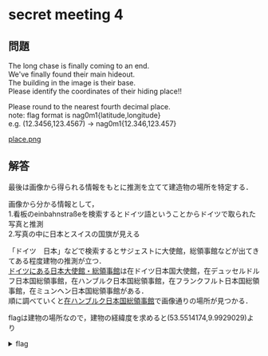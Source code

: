 # secret meeting 4
## 問題
The long chase is finally coming to an end.<br>
We've finally found their main hideout.<br>
The building in the image is their base.<br>
Please identify the coordinates of their hiding place!!

Please round to the nearest fourth decimal place.<br>
note: flag format is nag0m1{latitude,longitude}<br>
e.g. (12.3456,123.4567) -> nag0m1{12.346,123.457}

[place.png](./chall/place.png)

## 解答
最後は画像から得られる情報をもとに推測を立てて建造物の場所を特定する．

画像から分かる情報として，<br>
1.看板のeinbahnstraßeを検索するとドイツ語ということからドイツで取られた写真と推測<br>
2.写真の中に日本とスイスの国旗が見える

「ドイツ　日本」などで検索するとサジェストに大使館，総領事館などが出てきてある程度建物の推測が立つ．<br>
[ドイツにある日本大使館・総領事館](https://www.de.emb-japan.go.jp/itpr_ja/konsular_index.html)は在ドイツ日本国大使館，在デュッセルドルフ日本国総領事館，在ハンブルク日本国総領事館，在フランクフルト日本国総領事館，在ミュンヘン日本国総領事館がある．<br>
順に調べていくと[在ハンブルク日本国総領事館](https://www.google.co.jp/maps/@53.5510638,9.9937065,3a,75y,353.11h,93.93t/data=!3m6!1e1!3m4!1sKxH9QJYF9xMa_Ro__av0jA!2e0!7i13312!8i6656?hl=ja)で画像通りの場所が見つかる．

flagは建物の場所なので，建物の経緯度を求めると(53.5514174,9.9929029)より

<details>
  <summary>flag</summary>

  > nag0m1{53.551,9.993}

</details>
